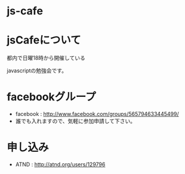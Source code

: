 js-cafe
=======

# jsCafeについて

都内で日曜18時から開催している

javascriptの勉強会です。

# facebookグループ

- facebook : http://www.facebook.com/groups/565794633445499/
 - 誰でも入れますので、気軽に参加申請して下さい。

# 申し込み

- ATND : http://atnd.org/users/129796



